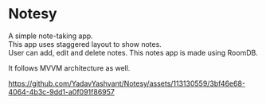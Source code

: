 # Notesy
A simple note-taking app.<br>
This app uses staggered layout to show notes.<br>
User can add, edit and delete notes.
This notes app is made using RoomDB.<br>

It follows MVVM architecture as well.



https://github.com/YadavYashvant/Notesy/assets/113130559/3bf46e68-4064-4b3c-9dd1-a0f091f86957

